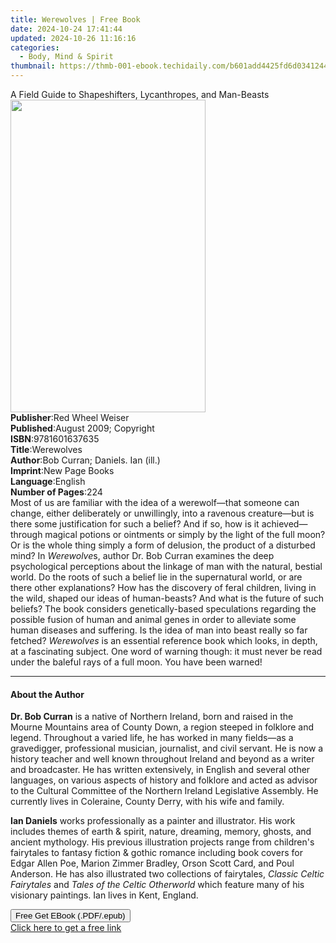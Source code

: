 ```yaml
---
title: Werewolves | Free Book
date: 2024-10-24 17:41:44
updated: 2024-10-26 11:16:16
categories:
  - Body, Mind & Spirit
thumbnail: https://thmb-001-ebook.techidaily.com/b601add4425fd6d0341244428156d9a5ce08e7b7d0160c81a9e1f353556dc537.jpg
---
```

<main id="book-container">
  <div class="flex flex-col">
    <div class="book-brief flex-1 py-6 px-4 sm:p-6 md:py-10 md:px-8">
      <!-- brief-->
      <div class="book-brief-main">
        A Field Guide to Shapeshifters, Lycanthropes, and Man-Beasts
      </div>
    </div>
    <div
      class="book-meta-info flex-1 grid gap-4 col-start-1 col-end-3 row-start-1 sm:mb-6 sm:grid-cols-4 lg:gap-6 lg:col-start-2 lg:row-end-6 lg:row-span-6 lg:mb-0"
    >
      <div
        class="book-meta-info-left place-content-center mt-4 p-4 text-sm leading-6 col-start-2 col-span-2 dark:text-slate-400"
      >
        <img
          class="w-full h-500 object-cover rounded-lg sm:h-255 sm:col-span-2 lg:col-span-full"
          src="https://img-001-ebook.techidaily.com/888f8400898d77ff7d8f8a0ec75cb75181dd4fa207137d1fce2a6b9e7dbc23ca.jpg"
          alt=""
          width="312"
          height="500"
        />
      </div>
      <div
        class="book-meta-info-right mt-2 col-start-1 row-start-2 col-span-3 self-center"
      >
        <!-- meta data  -->
        <div class="flex flex-col px-4 md:px-8">
          <div class="flex-1">
            <strong>Publisher</strong>:<span class="px-2"
              >Red Wheel Weiser</span
            >
          </div>
          <div class="flex-1">
            <strong>Published</strong>:<span class="px-2"
              >August 2009; Copyright</span
            >
          </div>
          <div class="flex-1">
            <strong>ISBN</strong>:<span class="px-2">9781601637635</span>
          </div>
          <div class="flex-1">
            <strong>Title</strong>:<span class="px-2">Werewolves</span>
          </div>
          <div class="flex-1">
            <strong>Author</strong>:<span class="px-2"
              >Bob Curran; Daniels. Ian (ill.)</span
            >
          </div>
          <div class="flex-1">
            <strong>Imprint</strong>:<span class="px-2">New Page Books</span>
          </div>
          <div class="flex-1">
            <strong>Language</strong>:<span class="px-2">English</span>
          </div>
          <div class="flex-1">
            <strong>Number of Pages</strong>:<span class="px-2">224</span>
          </div>
        </div>
      </div>
    </div>
    <div class="book-description flex-1 py-6 px-4 sm:p-6 md:py-10 md:px-8">
      <div class="book-description-main">
        <div accordion-content="" id="description">
          Most of us are familiar with the idea of a werewolf—that someone can
          change, either deliberately or unwillingly, into a ravenous
          creature—but is there some justification for such a belief? And if so,
          how is it achieved—through magical potions or ointments or simply by
          the light of the full moon? Or is the whole thing simply a form of
          delusion, the product of a disturbed mind? In <i>Werewolve</i>s,
          author Dr. Bob Curran examines the deep psychological perceptions
          about the linkage of man with the natural, bestial world. Do the roots
          of such a belief lie in the supernatural world, or are there other
          explanations? How has the discovery of feral children, living in the
          wild, shaped our ideas of human-beasts? And what is the future of such
          beliefs? The book considers genetically-based speculations regarding
          the possible fusion of human and animal genes in order to alleviate
          some human diseases and suffering. Is the idea of man into beast
          really so far fetched? <i>Werewolves</i> is an essential reference
          book which looks, in depth, at a fascinating subject. One word of
          warning though: it must never be read under the baleful rays of a full
          moon. You have been warned!
        </div>
      </div>
    </div>
    <div class="book-excerpts flex-1 py-6 px-4 sm:p-6 md:py-10 md:px-8">
      <!-- excerpts-->
      <div class="book-excerpts-main">
        <hr />
        <h4 class="placeholder placeholder-heading">
          <span>About the Author</span>
        </h4>
        <p></p>
        <p>
          <b>Dr. Bob Curran</b> is a native of Northern Ireland, born and raised
          in the Mourne Mountains area of County Down, a region steeped in
          folklore and legend. Throughout a varied life, he has worked in many
          fields—as a gravedigger, professional musician, journalist, and civil
          servant. He is now a history teacher and well known throughout Ireland
          and beyond as a writer and broadcaster. He has written extensively, in
          English and several other languages, on various aspects of history and
          folklore and acted as advisor to the Cultural Committee of the
          Northern Ireland Legislative Assembly. He currently lives in
          Coleraine, County Derry, with his wife and family.
        </p>
        <p>
          <b>Ian Daniels</b> works professionally as a painter and illustrator.
          His work includes themes of earth &amp; spirit, nature, dreaming,
          memory, ghosts, and ancient mythology. His previous illustration
          projects range from children's fairytales to fantasy fiction &amp;
          gothic romance including book covers for Edgar Allen Poe, Marion
          Zimmer Bradley, Orson Scott Card, and Poul Anderson. He has also
          illustrated two collections of fairytales,
          <i>Classic Celtic Fairytales</i> and
          <i>Tales of the Celtic Otherworld</i> which feature many of his
          visionary paintings. Ian lives in Kent, England.
        </p>
        <p></p>
      </div>
    </div>
    <div
      class="book-about-author flex-1 py-6 px-4 sm:p-6 md:py-10 md:px-8"
    ></div>
    <div class="book-free-get flex-1 py-6 px-4 sm:p-6 md:py-10 md:px-8">
      <button
        id="btn-free-get"
        class="bg-blue-500 hover:bg-blue-700 text-white font-bold py-2 px-4 rounded"
      >
        Free Get EBook (.PDF/.epub)
      </button>
      <div id="countdown-display" class="px-2 text-lg mt-2"></div>
      <a
        id="free-link"
        class="hidden bg-blue-500 hover:bg-blue-700 text-white font-bold py-2 px-4 rounded"
        href="https://www.ebooks.com/en-us/book/138621367/werewolves/bob-curran/"
        target="_blank"
        >Click here to get a free link</a
      >
    </div>
    <script>
      let countdownTime = 0;
      let countdownInterval = null;
      document
        .getElementById('btn-free-get')
        .addEventListener('click', startCountdown);
      function startCountdown() {
        countdownTime = new Date().getTime() + 60000 * 3;
        countdownInterval = setInterval(updateCountdown, 1000);
        document.getElementById('btn-free-get').disabled = true;
        document
          .getElementById('btn-free-get')
          .classList.add('bg-gray-500', 'cursor-not-allowed');
      }
      function updateCountdown() {
        let currentTime = new Date().getTime();
        let timeLeft = countdownTime - currentTime;
        let secondsLeft = Math.floor(timeLeft / 1000);
        document.getElementById('countdown-display').innerHTML =
          `Remaining time: ${secondsLeft} seconds.`;
        if (secondsLeft <= 0) {
          clearInterval(countdownInterval);
          document.getElementById('btn-free-get').classList.add('hidden');
          document.getElementById('free-link').classList.remove('hidden');
          document.getElementById('countdown-display').innerHTML = '';
        }
      }
    </script>
  </div>
</main>
